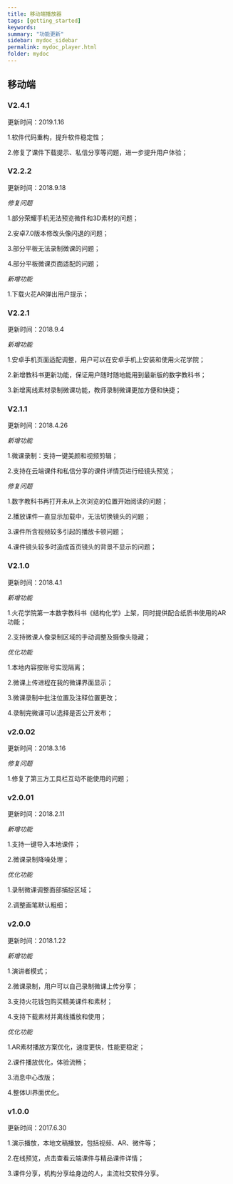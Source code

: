 ```yaml
---
title: 移动端播放器
tags: [getting_started]
keywords:
summary: "功能更新"
sidebar: mydoc_sidebar
permalink: mydoc_player.html
folder: mydoc
---
```


## 移动端

### V2.4.1

更新时间：2019.1.16

1.软件代码重构，提升软件稳定性；

2.修复了课件下载提示、私信分享等问题，进一步提升用户体验；

### V2.2.2

更新时间：2018.9.18

*修复问题*

1.部分荣耀手机无法预览微件和3D素材的问题；

2.安卓7.0版本修改头像闪退的问题；

3.部分平板无法录制微课的问题；

4.部分平板微课页面适配的问题；

*新增功能*

1.下载火花AR弹出用户提示；

### V2.2.1

更新时间：2018.9.4

*新增功能*

1.安卓手机页面适配调整，用户可以在安卓手机上安装和使用火花学院；

2.新增教科书更新功能，保证用户随时随地能用到最新版的数字教科书；

3.新增离线素材录制微课功能，教师录制微课更加方便和快捷；

### V2.1.1

更新时间：2018.4.26

*新增功能*

1.微课录制：支持一键美颜和视频剪辑；

2.支持在云端课件和私信分享的课件详情页进行经镜头预览；

*修复问题*

1.数字教科书再打开未从上次浏览的位置开始阅读的问题；

2.播放课件一直显示加载中，无法切换镜头的问题；

3.课件所含视频较多引起的播放卡顿问题；

4.课件镜头较多时造成首页镜头的背景不显示的问题；



### V2.1.0

更新时间：2018.4.1

*新增功能*

1.火花学院第一本数字教科书《结构化学》上架，同时提供配合纸质书使用的AR功能；

2.支持微课人像录制区域的手动调整及摄像头隐藏；

*优化功能*

1.本地内容按账号实现隔离； 

2.微课上传进程在我的微课界面显示；

3.微课录制中批注位置及注释位置更改；

4.录制完微课可以选择是否公开发布；


### v2.0.02

更新时间：2018.3.16

*修复问题*

1.修复了第三方工具栏互动不能使用的问题；


### v2.0.01

更新时间：2018.2.11

*新增功能*

1.支持一键导入本地课件；

2.微课录制降噪处理；

*优化功能*

1.录制微课调整面部捕捉区域；

2.调整画笔默认粗细；

### v2.0.0

更新时间：2018.1.22

*新增功能*

1.演讲者模式；

2.微课录制，用户可以自己录制微课上传分享；

3.支持火花钱包购买精美课件和素材；

4.支持下载素材并离线播放和使用；

*优化功能*

1.AR素材播放方案优化，速度更快，性能更稳定；

2.课件播放优化，体验流畅；

3.消息中心改版；

4.整体UI界面优化。

### v1.0.0

更新时间：2017.6.30

1.演示播放，本地文稿播放，包括视频、AR、微件等；

2.在线预览，点击查看云端课件与精品课件详情；

3.课件分享，机构分享给身边的人，主流社交软件分享。
